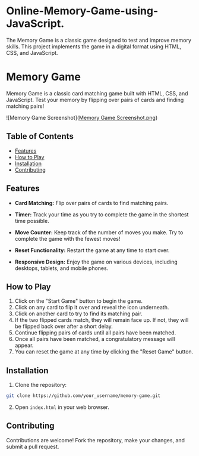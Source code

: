# Online-Memory-Game-using-JavaScript.
The Memory Game is a classic game designed to test and improve memory skills. This project implements the game in a digital format using HTML, CSS, and JavaScript.

# Memory Game

Memory Game is a classic card matching game built with HTML, CSS, and JavaScript. Test your memory by flipping over pairs of cards and finding matching pairs!

![Memory Game Screenshot]([Memory Game Screenshot.png](https://github.com/Rajkumar-SSN/Online-Memory-Game-using-JavaScript./blob/e046346821ef425a5af9a51173b7645ea65766f2/Memory%20Game%20Screenshot.png))

## Table of Contents

- [Features](#features)
- [How to Play](#how-to-play)
- [Installation](#installation)
- [Contributing](#contributing)

## Features

- **Card Matching:** Flip over pairs of cards to find matching pairs.
  
- **Timer:** Track your time as you try to complete the game in the shortest time possible.

- **Move Counter:** Keep track of the number of moves you make. Try to complete the game with the fewest moves!

- **Reset Functionality:** Restart the game at any time to start over.

- **Responsive Design:** Enjoy the game on various devices, including desktops, tablets, and mobile phones.

## How to Play

1. Click on the "Start Game" button to begin the game.
2. Click on any card to flip it over and reveal the icon underneath.
3. Click on another card to try to find its matching pair.
4. If the two flipped cards match, they will remain face up. If not, they will be flipped back over after a short delay.
5. Continue flipping pairs of cards until all pairs have been matched.
6. Once all pairs have been matched, a congratulatory message will appear.
7. You can reset the game at any time by clicking the "Reset Game" button.

## Installation

1. Clone the repository:

```bash
git clone https://github.com/your_username/memory-game.git

```
2. Open `index.html` in your web browser.

## Contributing

Contributions are welcome! Fork the repository, make your changes, and submit a pull request.

